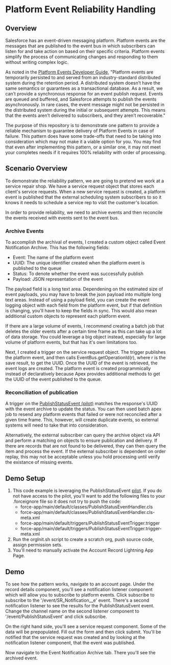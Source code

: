 # Platform Event Reliability Handling

## Overview
Salesforce has an event-driven messaging platform. Platform events are the messages that are published to the event bus in which subscribers can listen for and take action on based on their specific criteria. Platform events simplify the process of communicating changes and responding to them without writing complex logic. 

As noted in the [Platform Events Developer Guide](https://developer.salesforce.com/docs/atlas.en-us.platform_events.meta/platform_events/platform_events_considerations.htm), "Platform events are temporarily persisted to and served from an industry-standard distributed system during the retention period. A distributed system doesn’t have the same semantics or guarantees as a transactional database. As a result, we can’t provide a synchronous response for an event publish request. Events are queued and buffered, and Salesforce attempts to publish the events asynchronously. In rare cases, the event message might not be persisted in the distributed system during the initial or subsequent attempts. This means that the events aren’t delivered to subscribers, and they aren’t recoverable."

The purpose of this repository is to demonstrate one pattern to provide a reliable mechanism to guarantee delivery of Platform Events in case of failure. This pattern does have some trade-offs that need to be taking into consideration which may not make it a viable option for you. You may find that even after implementing this pattern, or a similar one, it may not meet your completes needs if it requires 100% reliability with order of processing.

## Scenario Overview 

To demonstrate the reliability pattern, we are going to pretend we work at a service repair shop. We have a service request object that stores each client's service requests. When a new service request is created, a platform event is published that the external scheduling system subscribers to so it knows it needs to schedule a service rep to visit the customer's location. 

In order to provide reliability, we need to archive events and then reconcile the events received with events sent to the event bus. 

### Archive Events
To accomplish the archival of events, I created a custom object called Event Notification Archive. 
This has the following fields:  
* Event: The name of the platform event
* UUID: The unique identifier created when the platform event is published to the queue
* Status: To denote whether the event was successfully publish
* Payload: JSON representation of the event

The payload field is a long text area. Dependening on the estimated size of event payloads, you may have to break the json payload into multiple long text areas. Instead of using a payload field, you can create the event logging object with each field from the platform event, but if that definition is changing, you'll have to keep the fields in sync. This would also mean additional custom objects to represent each platform event.  

If there are a large volume of events, I recommend creating a batch job that deletes the older events after a certain time frame as this can take up a lot of data storage. You could leverage a big object instead, especially for large volume of platform events, but that has it's own limitations too.

Next, I created a trigger on the service request object. The trigger publishes the platform event, and then calls EventBus.getOperationId(r), where r is the save result, to get the UUID. Once the UUID of the event is retrieved, the event logs are created. The platform event is created programmically instead of declaratively because Apex provides additional methods to get the UUID of the event published to the queue.

### Reconciliation of publication
A trigger on the [PublishStatusEvent (pilot)](https://developer.salesforce.com/docs/atlas.en-us.platform_events.meta/platform_events/platform_events_publish_status.html) matches the response's UUID with the event archive to update the status. You can then used batch apex job to resend any platform events that failed or were not reconciled after a given time frame. This, however, will create duplicate events, so external systems will need to take that into consideration. 

Alternatively, the external subscriber can query the archive object via API and perform a matching on objects to ensure publication and delivery. If there are records that are not found to be delivered, they can then query the item and process the event. If the external subscriber is dependent on order replay, this may not be acceptable unless you hold processing until verify the existance of missing events. 

## Demo Setup

1. This code example is leveraging the PublishStatusEvent [pilot](https://developer.salesforce.com/docs/atlas.en-us.platform_events.meta/platform_events/platform_events_publish_status.html). If you do not have access to the pilot, you'll want to add the following files to your .forceignore file so it does not try to push the code:
    * force-app/main/default/classes/PublishStatusEventHandler.cls
    * force-app/main/default/classes/PublishStatusEventHandler.cls-meta.xml
    * force-app/main/default/triggers/PublishStatusEventTrigger.trigger
    * force-app/main/default/triggers/PublishStatusEventTrigger.trigger-meta.xml
2. Run the orgInit.sh script to create a scratch org, push source code, assign permission sets. 
3. You'll need to manually activate the Account Record Lightning App Page.


## Demo
To see how the pattern works, navigate to an account page. Under the record details component, you'll see a notification listener component which will allow you to subscribe to platform events. Click subscribe to subscribe to the '/event/SR_Notification__e' event. There's a second notification listener to see the results for the PublishStatusEvent event. Change the channel name on the second listener component to '/event/PublishStatusEvent' and click subscribe.

On the right hand side, you'll see a service request component. Some of the data will be prepopulated. Fill out the form and then click submit. You'll be notified that the service request was created and by looking at the notification listener component, that the event was published. 

Now navigate to the Event Notification Archive tab. There you'll see the archived event. 





